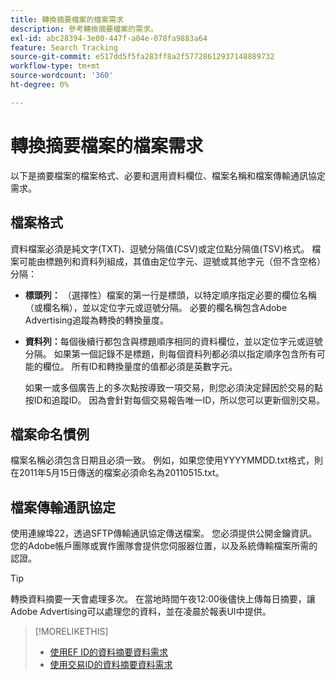 ```yaml
---
title: 轉換摘要檔案的檔案需求
description: 參考轉換摘要檔案的需求。
exl-id: abc28394-3e00-447f-a04e-078fa9883a64
feature: Search Tracking
source-git-commit: e517dd5f5fa283ff8a2f57728612937148889732
workflow-type: tm+mt
source-wordcount: '360'
ht-degree: 0%

---
```


# 轉換摘要檔案的檔案需求

以下是摘要檔案的檔案格式、必要和選用資料欄位、檔案名稱和檔案傳輸通訊協定需求。

## 檔案格式

資料檔案必須是純文字(TXT)、逗號分隔值(CSV)或定位點分隔值(TSV)格式。 檔案可能由標題列和資料列組成，其值由定位字元、逗號或其他字元（但不含空格）分隔：

* **標頭列：** （選擇性）檔案的第一行是標頭，以特定順序指定必要的欄位名稱（或欄名稱），並以定位字元或逗號分隔。 必要的欄名稱包含Adobe Advertising追蹤為轉換的轉換量度。

* **資料列：**&#x200B;每個後續行都包含與標題順序相同的資料欄位，並以定位字元或逗號分隔。 如果第一個記錄不是標題，則每個資料列都必須以指定順序包含所有可能的欄位。 所有ID和轉換量度的值都必須是英數字元。

  如果一或多個廣告上的多次點按導致一項交易，則您必須決定歸因於交易的點按ID和追蹤ID。 因為會針對每個交易報告唯一ID，所以您可以更新個別交易。

## 檔案命名慣例

檔案名稱必須包含日期且必須一致。 例如，如果您使用YYYYMMDD.txt格式，則在2011年5月15日傳送的檔案必須命名為20110515.txt。

## 檔案傳輸通訊協定

使用連線埠22，透過SFTP傳輸通訊協定傳送檔案。 您必須提供公開金鑰資訊。  您的Adobe帳戶團隊或實作團隊會提供您伺服器位置，以及系統傳輸檔案所需的認證。

>[!TIP]
>
>轉換資料摘要一天會處理多次。 在當地時間午夜12:00後儘快上傳每日摘要，讓Adobe Advertising可以處理您的資料，並在凌晨於報表UI中提供。

>[!MORELIKETHIS]
>
>* [使用EF ID的資料摘要資料需求](/help/search-social-commerce/tracking/feed-ef-id-data-requirements.md)
>* [使用交易ID的資料摘要資料需求](/help/search-social-commerce/tracking/feed-transaction-id-data-requirements.md)
